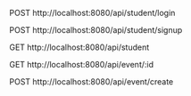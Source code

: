 <!-- Login -->
POST
http://localhost:8080/api/student/login

<!-- Sign Up -->
POST
http://localhost:8080/api/student/signup

<!-- Get Student -->
GET
http://localhost:8080/api/student

<!-- Get Event -->
GET
http://localhost:8080/api/event/:id

<!-- Create Event -->
POST
http://localhost:8080/api/event/create